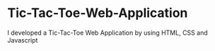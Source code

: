 # Tic-Tac-Toe-Web-Application
I developed a Tic-Tac-Toe Web Application by using HTML, CSS and Javascript
